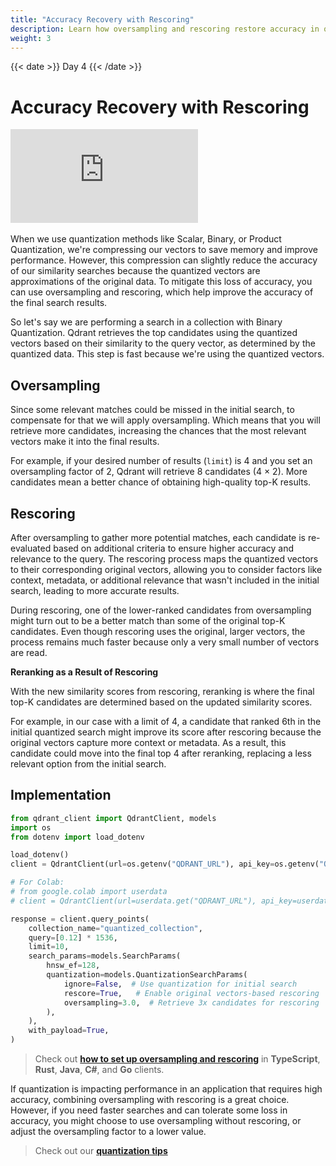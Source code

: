 ```yaml
---
title: "Accuracy Recovery with Rescoring"
description: Learn how oversampling and rescoring restore accuracy in quantized vector search. Improve Qdrant search precision while maintaining high performance using efficient reranking on original vectors. 
weight: 3
---
```


{{< date >}} Day 4 {{< /date >}}

# Accuracy Recovery with Rescoring

<div class="video">
<iframe 
  src="https://www.youtube.com/embed/ksw3Ok-XXqo"
  frameborder="0"
  allow="accelerometer; autoplay; clipboard-write; encrypted-media; gyroscope; picture-in-picture; web-share"
  referrerpolicy="strict-origin-when-cross-origin"
  allowfullscreen>
</iframe>
</div>

<br/>
When we use quantization methods like Scalar, Binary, or Product Quantization, we're compressing our vectors to save memory and improve performance. However, this compression can slightly reduce the accuracy of our similarity searches because the quantized vectors are approximations of the original data. To mitigate this loss of accuracy, you can use oversampling and rescoring, which help improve the accuracy of the final search results.

So let's say we are performing a search in a collection with Binary Quantization. Qdrant retrieves the top candidates using the quantized vectors based on their similarity to the query vector, as determined by the quantized data. This step is fast because we're using the quantized vectors.

## Oversampling

Since some relevant matches could be missed in the initial search, to compensate for that we will apply oversampling. Which means that you will retrieve more candidates, increasing the chances that the most relevant vectors make it into the final results.

For example, if your desired number of results (`limit`) is 4 and you set an oversampling factor of 2, Qdrant will retrieve 8 candidates (4 × 2). More candidates mean a better chance of obtaining high-quality top-K results.

## Rescoring

After oversampling to gather more potential matches, each candidate is re-evaluated based on additional criteria to ensure higher accuracy and relevance to the query. The rescoring process maps the quantized vectors to their corresponding original vectors, allowing you to consider factors like context, metadata, or additional relevance that wasn't included in the initial search, leading to more accurate results.

During rescoring, one of the lower-ranked candidates from oversampling might turn out to be a better match than some of the original top-K candidates. Even though rescoring uses the original, larger vectors, the process remains much faster because only a very small number of vectors are read.

**Reranking as a Result of Rescoring**

With the new similarity scores from rescoring, reranking is where the final top-K candidates are determined based on the updated similarity scores.

For example, in our case with a limit of 4, a candidate that ranked 6th in the initial quantized search might improve its score after rescoring because the original vectors capture more context or metadata. As a result, this candidate could move into the final top 4 after reranking, replacing a less relevant option from the initial search.

## Implementation

```python
from qdrant_client import QdrantClient, models
import os
from dotenv import load_dotenv

load_dotenv()
client = QdrantClient(url=os.getenv("QDRANT_URL"), api_key=os.getenv("QDRANT_API_KEY"))

# For Colab:
# from google.colab import userdata
# client = QdrantClient(url=userdata.get("QDRANT_URL"), api_key=userdata.get("QDRANT_API_KEY"))

response = client.query_points(
    collection_name="quantized_collection",
    query=[0.12] * 1536,
    limit=10,
    search_params=models.SearchParams(
        hnsw_ef=128,
        quantization=models.QuantizationSearchParams(
            ignore=False,  # Use quantization for initial search
            rescore=True,   # Enable original vectors-based rescoring
            oversampling=3.0,  # Retrieve 3x candidates for rescoring
        ),
    ),
    with_payload=True,
)
```

> Check out **[how to set up oversampling and rescoring](/documentation/guides/quantization/#searching-with-quantization)** in **TypeScript**, **Rust**, **Java**, **C#**, and **Go** clients.

If quantization is impacting performance in an application that requires high accuracy, combining oversampling with rescoring is a great choice. However, if you need faster searches and can tolerate some loss in accuracy, you might choose to use oversampling without rescoring, or adjust the oversampling factor to a lower value. 

> Check out our **[quantization tips](/documentation/guides/quantization/#quantization-tips)**